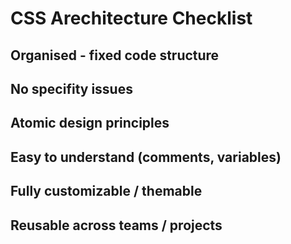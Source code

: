 # CSS Arechitecture Checklist
## Organised - fixed code structure
##  No specifity issues
## Atomic design principles
## Easy to understand (comments, variables)
## Fully customizable / themable
## Reusable across teams / projects
